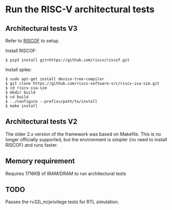 # Run the RISC-V architectural tests

## Architectural tests V3

Refer to [RISCOF](https://riscof.readthedocs.io/en/stable/installation.html) to setup.

Install RISCOF:

    $ pip3 install git+https://github.com/riscv/riscof.git

Install spike:

    $ sudo apt-get install device-tree-compiler
    $ git clone https://github.com/riscv-software-src/riscv-isa-sim.git
    $ cd riscv-isa-sim
    $ mkdir build
    $ cd build
    $ ../configure --prefix=/path/to/install
    $ make install

## Architectural tests V2

The older 2.x version of the framework was based on Makefile. This is no longer officially supported, but the environment is simpler (no need to install RISCOF) and runs faster.

## Memory requirement

Requires 1716KB of IRAM/DRAM to run architectural tests

## TODO

Passes the rv32i_m/privilege tests for RTL simulation.

